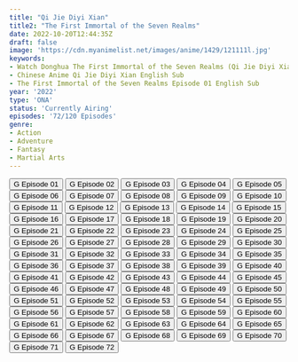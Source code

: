 ```yaml
---
title: "Qi Jie Diyi Xian"
title2: "The First Immortal of the Seven Realms"
date: 2022-10-20T12:44:35Z
draft: false
image: 'https://cdn.myanimelist.net/images/anime/1429/121111l.jpg'
keywords:
- Watch Donghua The First Immortal of the Seven Realms (Qi Jie Diyi Xian) English Sub
- Chinese Anime Qi Jie Diyi Xian English Sub
- The First Immortal of the Seven Realms Episode 01 English Sub
year: '2022'
type: 'ONA'
status: 'Currently Airing'
episodes: '72/120 Episodes'
genre:
- Action
- Adventure
- Fantasy
- Martial Arts
---
```


<div class="d-g gg-5 gtc-r ai-c">
<button onclick="window.open('?gog=qi-jie-diyi-xian-episode-1','_blank')">G Episode 01</button>
<button onclick="window.open('?gog=qi-jie-diyi-xian-episode-2','_blank')">G Episode 02</button>
<button onclick="window.open('?gog=qi-jie-diyi-xian-episode-3','_blank')">G Episode 03</button>
<button onclick="window.open('?gog=qi-jie-diyi-xian-episode-4','_blank')">G Episode 04</button>
<button onclick="window.open('?gog=qi-jie-diyi-xian-episode-5','_blank')">G Episode 05</button>
<button onclick="window.open('?gog=qi-jie-diyi-xian-episode-6','_blank')">G Episode 06</button>
<button onclick="window.open('?gog=qi-jie-diyi-xian-episode-7','_blank')">G Episode 07</button>
<button onclick="window.open('?gog=qi-jie-diyi-xian-episode-8','_blank')">G Episode 08</button>
<button onclick="window.open('?gog=qi-jie-diyi-xian-episode-9','_blank')">G Episode 09</button>
<button onclick="window.open('?gog=qi-jie-diyi-xian-episode-10','_blank')">G Episode 10</button>
<button onclick="window.open('?gog=qi-jie-diyi-xian-episode-11','_blank')">G Episode 11</button>
<button onclick="window.open('?gog=qi-jie-diyi-xian-episode-12','_blank')">G Episode 12</button>
<button onclick="window.open('?gog=qi-jie-diyi-xian-episode-13','_blank')">G Episode 13</button>
<button onclick="window.open('?gog=qi-jie-diyi-xian-episode-14','_blank')">G Episode 14</button>
<button onclick="window.open('?gog=qi-jie-diyi-xian-episode-15','_blank')">G Episode 15</button>
<button onclick="window.open('?gog=qi-jie-diyi-xian-episode-16','_blank')">G Episode 16</button>
<button onclick="window.open('?gog=qi-jie-diyi-xian-episode-17','_blank')">G Episode 17</button>
<button onclick="window.open('?gog=qi-jie-diyi-xian-episode-18','_blank')">G Episode 18</button>
<button onclick="window.open('?gog=qi-jie-diyi-xian-episode-19','_blank')">G Episode 19</button>
<button onclick="window.open('?gog=qi-jie-diyi-xian-episode-20','_blank')">G Episode 20</button>
<button onclick="window.open('?gog=qi-jie-diyi-xian-episode-21','_blank')">G Episode 21</button>
<button onclick="window.open('?gog=qi-jie-diyi-xian-episode-22','_blank')">G Episode 22</button>
<button onclick="window.open('?gog=qi-jie-diyi-xian-episode-23','_blank')">G Episode 23</button>
<button onclick="window.open('?gog=qi-jie-diyi-xian-episode-24','_blank')">G Episode 24</button>
<button onclick="window.open('?gog=qi-jie-diyi-xian-episode-25','_blank')">G Episode 25</button>
<button onclick="window.open('?gog=qi-jie-diyi-xian-episode-26','_blank')">G Episode 26</button>
<button onclick="window.open('?gog=qi-jie-diyi-xian-episode-27','_blank')">G Episode 27</button>
<button onclick="window.open('?gog=qi-jie-diyi-xian-episode-28','_blank')">G Episode 28</button>
<button onclick="window.open('?gog=qi-jie-diyi-xian-episode-29','_blank')">G Episode 29</button>
<button onclick="window.open('?gog=qi-jie-diyi-xian-episode-30','_blank')">G Episode 30</button>
<button onclick="window.open('?gog=qi-jie-diyi-xian-episode-31','_blank')">G Episode 31</button>
<button onclick="window.open('?gog=qi-jie-diyi-xian-episode-32','_blank')">G Episode 32</button>
<button onclick="window.open('?gog=qi-jie-diyi-xian-episode-33','_blank')">G Episode 33</button>
<button onclick="window.open('?gog=qi-jie-diyi-xian-episode-34','_blank')">G Episode 34</button>
<button onclick="window.open('?gog=qi-jie-diyi-xian-episode-35','_blank')">G Episode 35</button>
<button onclick="window.open('?gog=qi-jie-diyi-xian-episode-36','_blank')">G Episode 36</button>
<button onclick="window.open('?gog=qi-jie-diyi-xian-episode-37','_blank')">G Episode 37</button>
<button onclick="window.open('?gog=qi-jie-diyi-xian-episode-38','_blank')">G Episode 38</button>
<button onclick="window.open('?gog=qi-jie-diyi-xian-episode-39','_blank')">G Episode 39</button>
<button onclick="window.open('?gog=qi-jie-diyi-xian-episode-40','_blank')">G Episode 40</button>
<button onclick="window.open('?gog=qi-jie-diyi-xian-episode-41','_blank')">G Episode 41</button>
<button onclick="window.open('?gog=qi-jie-diyi-xian-episode-42','_blank')">G Episode 42</button>
<button onclick="window.open('?gog=qi-jie-diyi-xian-episode-43','_blank')">G Episode 43</button>
<button onclick="window.open('?gog=qi-jie-diyi-xian-episode-44','_blank')">G Episode 44</button>
<button onclick="window.open('?gog=qi-jie-diyi-xian-episode-45','_blank')">G Episode 45</button>
<button onclick="window.open('?gog=qi-jie-diyi-xian-episode-46','_blank')">G Episode 46</button>
<button onclick="window.open('?gog=qi-jie-diyi-xian-episode-47','_blank')">G Episode 47</button>
<button onclick="window.open('?gog=qi-jie-diyi-xian-episode-48','_blank')">G Episode 48</button>
<button onclick="window.open('?gog=qi-jie-diyi-xian-episode-49','_blank')">G Episode 49</button>
<button onclick="window.open('?gog=qi-jie-diyi-xian-episode-50','_blank')">G Episode 50</button>
<button onclick="window.open('?gog=qi-jie-diyi-xian-episode-51','_blank')">G Episode 51</button>
<button onclick="window.open('?gog=qi-jie-diyi-xian-episode-52','_blank')">G Episode 52</button>
<button onclick="window.open('?gog=qi-jie-diyi-xian-episode-53','_blank')">G Episode 53</button>
<button onclick="window.open('?gog=qi-jie-diyi-xian-episode-54','_blank')">G Episode 54</button>
<button onclick="window.open('?gog=qi-jie-diyi-xian-episode-55','_blank')">G Episode 55</button>
<button onclick="window.open('?gog=qi-jie-diyi-xian-episode-56','_blank')">G Episode 56</button>
<button onclick="window.open('?gog=qi-jie-diyi-xian-episode-57','_blank')">G Episode 57</button>
<button onclick="window.open('?gog=qi-jie-diyi-xian-episode-58','_blank')">G Episode 58</button>
<button onclick="window.open('?gog=qi-jie-diyi-xian-episode-59','_blank')">G Episode 59</button>
<button onclick="window.open('?gog=qi-jie-diyi-xian-episode-60','_blank')">G Episode 60</button>
<button onclick="window.open('?gog=qi-jie-diyi-xian-episode-61','_blank')">G Episode 61</button>
<button onclick="window.open('?gog=qi-jie-diyi-xian-episode-62','_blank')">G Episode 62</button>
<button onclick="window.open('?gog=qi-jie-diyi-xian-episode-63','_blank')">G Episode 63</button>
<button onclick="window.open('?gog=qi-jie-diyi-xian-episode-64','_blank')">G Episode 64</button>
<button onclick="window.open('?gog=qi-jie-diyi-xian-episode-65','_blank')">G Episode 65</button>
<button onclick="window.open('?gog=qi-jie-diyi-xian-episode-66','_blank')">G Episode 66</button>
<button onclick="window.open('?gog=qi-jie-diyi-xian-episode-67','_blank')">G Episode 67</button>
<button onclick="window.open('?gog=qi-jie-diyi-xian-episode-68','_blank')">G Episode 68</button>
<button onclick="window.open('?gog=qi-jie-diyi-xian-episode-69','_blank')">G Episode 69</button>
<button onclick="window.open('?gog=qi-jie-diyi-xian-episode-70','_blank')">G Episode 70</button>
<button onclick="window.open('?gog=qi-jie-diyi-xian-episode-71','_blank')">G Episode 71</button>
<button onclick="window.open('?gog=qi-jie-diyi-xian-episode-72','_blank')">G Episode 72</button>
</div>